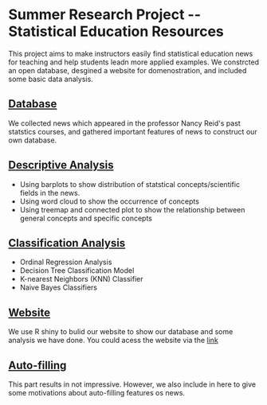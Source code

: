 # Summer Research Project -- Statistical Education Resources
This project aims to make instructors easily find statistical education news for teaching and help students leadn more applied examples. We constrcted an open database, desgined a website for domenostration, and included some basic data analysis.

## [Database](https://github.com/RuyiPan/2021-summer-project-teaching-database/tree/main/Dataset)
We collected news which appeared in the professor Nancy Reid's past statstics courses, and gathered important features of news to construct our own database.


## [Descriptive Analysis](https://github.com/RuyiPan/2021-summer-project-teaching-database/tree/main/Code/Descriptive_Analysis)
- Using barplots to show distribution of statstical concepts/scientific fields in the news. 
- Using word cloud to show the occurrence of concepts
- Using treemap and connected plot to show the relationship between general concepts and specific concepts

## [Classification Analysis](https://github.com/RuyiPan/2021-summer-project-teaching-database/tree/main/Code/Multi-classification_Analysis)
- Ordinal Regression Analysis
- Decision Tree Classification Model
- K-nearest Neighbors (KNN) Classifier
- Naive Bayes Classifiers

## [Website](https://github.com/RuyiPan/2021-summer-project-teaching-database/tree/main/Code/Website_Rshiny)
We use R shiny to bulid our website to show our database and some analysis we have done. You could acess the website via the [link](https://dimu.shinyapps.io/Open_Stats_Education_News_Resources/)

## [Auto-filling](https://github.com/RuyiPan/2021-summer-project-teaching-database/tree/main/Code/Data_Auto-filling)
This part results in not impressive. However, we also include in here to give some motivations about auto-filling features os news.

